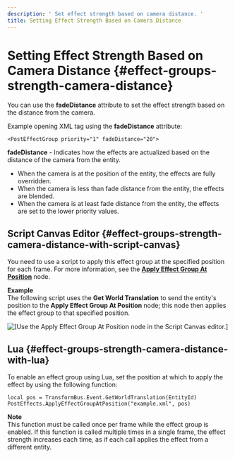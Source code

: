 ```yaml
---
description: ' Set effect strength based on camera distance. '
title: Setting Effect Strength Based on Camera Distance
---
```

# Setting Effect Strength Based on Camera Distance {#effect-groups-strength-camera-distance}

You can use the **fadeDistance** attribute to set the effect strength based on the distance from the camera\.

Example opening XML tag using the **fadeDistance** attribute:

```
<PostEffectGroup priority="1" fadeDistance="20">
```

**fadeDistance** - Indicates how the effects are actualized based on the distance of the camera from the entity\.
+ When the camera is at the position of the entity, the effects are fully overridden\.
+ When the camera is less than fade distance from the entity, the effects are blended\.
+ When the camera is at least fade distance from the entity, the effects are set to the lower priority values\.

## Script Canvas Editor {#effect-groups-strength-camera-distance-with-script-canvas}

You need to use a script to apply this effect group at the specified position for each frame\. For more information, see the **[Apply Effect Group At Position](/docs/userguide/apply-effect-group-at-position-node.md)** node\.

**Example**  
The following script uses the **Get World Translation** to send the entity's position to the **Apply Effect Group At Position** node; this node then applies the effect group to that specified position\.  

![\[Use the Apply Effect Group At Position node in the Script Canvas editor.\]](/images/userguide/example-script-apply-effect-group-at-position.png)

## Lua {#effect-groups-strength-camera-distance-with-lua}

To enable an effect group using Lua, set the position at which to apply the effect by using the following function:

```
local pos = TransformBus.Event.GetWorldTranslation(EntityId) PostEffects.ApplyEffectGroupAtPosition("example.xml", pos)
```

**Note**  
This function must be called once per frame while the effect group is enabled\. If this function is called multiple times in a single frame, the effect strength increases each time, as if each call applies the effect from a different entity\.